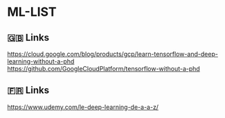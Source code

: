 # ML-LIST

## 🇬🇧 Links
https://cloud.google.com/blog/products/gcp/learn-tensorflow-and-deep-learning-without-a-phd
https://github.com/GoogleCloudPlatform/tensorflow-without-a-phd


## 🇫🇷 Links 
https://www.udemy.com/le-deep-learning-de-a-a-z/
